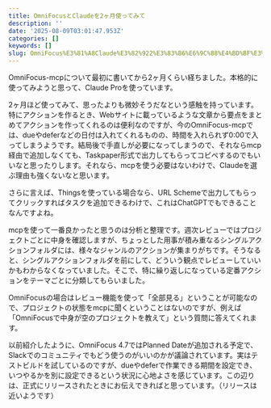 ```yaml
---
title: OmniFocusとClaudeを2ヶ月使ってみて
description: ''
date: '2025-08-09T03:01:47.953Z'
categories: []
keywords: []
slug: OmniFocus%E3%81%A8Claude%E3%82%922%E3%83%B6%E6%9C%88%E4%BD%BF%E3%81%A3%E3%81%A6%E3%81%BF%E3%81%A6
---
```

OmniFocus-mcpについて最初に書いてから2ヶ月くらい経ちました。本格的に使ってみようと思って、Claude Proを使っています。

2ヶ月ほど使ってみて、思ったよりも微妙そうだなという感触を持っています。特にアクションを作るとき、Webサイトに載っているような文章から要点をまとめてアクションを作ってくれるのは便利なのですが、今のOmniFocus-mcpでは、dueやdeferなどの日付は入れてくれるものの、時間を入れられず0:00で入ってしまうようです。結局後で手直しが必要になってしまうので、それならmcp経由で追加しなくても、Taskpaper形式で出力してもらってコピペするのでもいいなと思ったりします。それなら、mcpを使う必要はないわけで、Claudeを選ぶ理由も強くないなと思います。

さらに言えば、Thingsを使っている場合なら、URL Schemeで出力してもらってクリックすればタスクを追加できるわけで、これはChatGPTでもできることなんですよね。

mcpを使って一番良かったと思うのは分析と整理です。週次レビューではプロジェクトごとに中身を確認しますが、ちょっとした用事が積み重なるシングルアクションフォルダには、様々なジャンルのアクションが集まりがちです。そうなると、シングルアクションフォルダを前にして、どういう観点でレビューしていいかもわからなくなっていました。そこで、特に繰り返しになっている定番アクションをテーマごとに分類してもらいました。

OmniFocusの場合はレビュー機能を使って「全部見る」ということが可能なので、プロジェクトの状態をmcpに聞くということはないのですが、例えば「OmniFocusで中身が空のプロジェクトを教えて」という質問に答えてくれます。

以前紹介したように、OmniFocus 4.7ではPlanned Dateが追加される予定で、Slackでのコミュニティでもどう使うのがいいのかが議論されています。実はテストビルドを試しているのですが、dueやdeferで作業できる期間を設定でき、いつやるかを別に設定できるという状況に心地よさを感じています。この辺りは、正式にリリースされたときにお伝えできればと思っています。（リリースは近いようです）